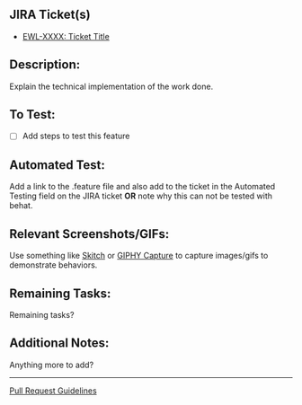 <!-- NOTE: Please just put "N/A" for any section below that isn't applicable to the work you've done, do not omit entirely. -->

## JIRA Ticket(s)
- [EWL-XXXX: Ticket Title](https://issues.ama-assn.org/browse/EWL-XXXX)


## Description:
Explain the technical implementation of the work done.


## To Test:
- [ ] Add steps to test this feature


## Automated Test:
Add a link to the .feature file and also add to the ticket in the Automated Testing field on the JIRA ticket **OR** note why this can not be tested with behat.


## Relevant Screenshots/GIFs:
Use something like [Skitch](https://evernote.com/skitch/) or [GIPHY Capture](https://giphy.com/apps/giphycapture) to capture images/gifs to demonstrate behaviors.


## Remaining Tasks:
Remaining tasks?


## Additional Notes:
Anything more to add?


---

[Pull Request Guidelines](https://github.com/palantirnet/development_documentation/blob/master/guidelines/pr_review.md)
